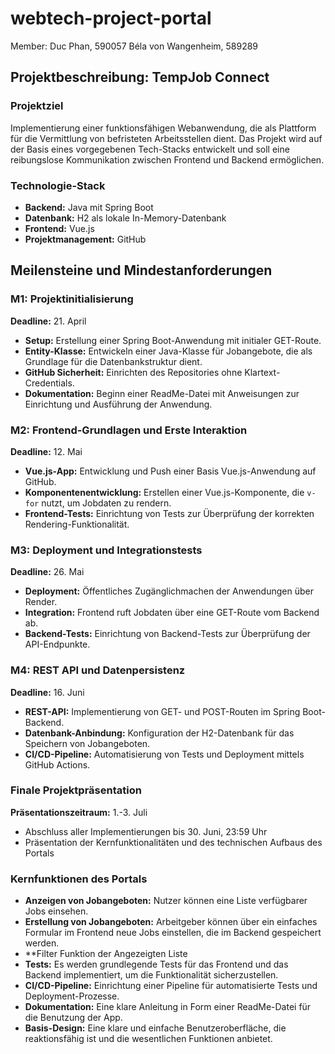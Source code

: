 # webtech-project-portal

Member:
Duc Phan, 590057
Béla von Wangenheim, 589289

## Projektbeschreibung: TempJob Connect

### Projektziel
Implementierung einer funktionsfähigen Webanwendung, die als Plattform für die Vermittlung von befristeten Arbeitsstellen dient.
Das Projekt wird auf der Basis eines vorgegebenen Tech-Stacks entwickelt und soll eine reibungslose Kommunikation zwischen Frontend und Backend ermöglichen.

### Technologie-Stack
- **Backend:** Java mit Spring Boot
- **Datenbank:** H2 als lokale In-Memory-Datenbank
- **Frontend:** Vue.js
- **Projektmanagement:** GitHub

## Meilensteine und Mindestanforderungen

### M1: Projektinitialisierung
**Deadline:** 21. April
- **Setup:** Erstellung einer Spring Boot-Anwendung mit initialer GET-Route.
- **Entity-Klasse:** Entwickeln einer Java-Klasse für Jobangebote, die als Grundlage für die Datenbankstruktur dient.
- **GitHub Sicherheit:** Einrichten des Repositories ohne Klartext-Credentials.
- **Dokumentation:** Beginn einer ReadMe-Datei mit Anweisungen zur Einrichtung und Ausführung der Anwendung.

### M2: Frontend-Grundlagen und Erste Interaktion
**Deadline:** 12. Mai
- **Vue.js-App:** Entwicklung und Push einer Basis Vue.js-Anwendung auf GitHub.
- **Komponentenentwicklung:** Erstellen einer Vue.js-Komponente, die `v-for` nutzt, um Jobdaten zu rendern.
- **Frontend-Tests:** Einrichtung von Tests zur Überprüfung der korrekten Rendering-Funktionalität.

### M3: Deployment und Integrationstests
**Deadline:** 26. Mai
- **Deployment:** Öffentliches Zugänglichmachen der Anwendungen über Render.
- **Integration:** Frontend ruft Jobdaten über eine GET-Route vom Backend ab.
- **Backend-Tests:** Einrichtung von Backend-Tests zur Überprüfung der API-Endpunkte.

### M4: REST API und Datenpersistenz
**Deadline:** 16. Juni
- **REST-API:** Implementierung von GET- und POST-Routen im Spring Boot-Backend.
- **Datenbank-Anbindung:** Konfiguration der H2-Datenbank für das Speichern von Jobangeboten.
- **CI/CD-Pipeline:** Automatisierung von Tests und Deployment mittels GitHub Actions.

### Finale Projektpräsentation
**Präsentationszeitraum:** 1.-3. Juli
- Abschluss aller Implementierungen bis 30. Juni, 23:59 Uhr
- Präsentation der Kernfunktionalitäten und des technischen Aufbaus des Portals

### Kernfunktionen des Portals
- **Anzeigen von Jobangeboten:** Nutzer können eine Liste verfügbarer Jobs einsehen.
- **Erstellung von Jobangeboten:** Arbeitgeber können über ein einfaches Formular im Frontend neue Jobs einstellen, die im Backend gespeichert werden.
- **Filter Funktion der Angezeigten Liste
- **Tests:** Es werden grundlegende Tests für das Frontend und das Backend implementiert, um die Funktionalität sicherzustellen.
- **CI/CD-Pipeline:** Einrichtung einer Pipeline für automatisierte Tests und Deployment-Prozesse.
- **Dokumentation:** Eine klare Anleitung in Form einer ReadMe-Datei für die Benutzung der App.
- **Basis-Design:** Eine klare und einfache Benutzeroberfläche, die reaktionsfähig ist und die wesentlichen Funktionen anbietet.



